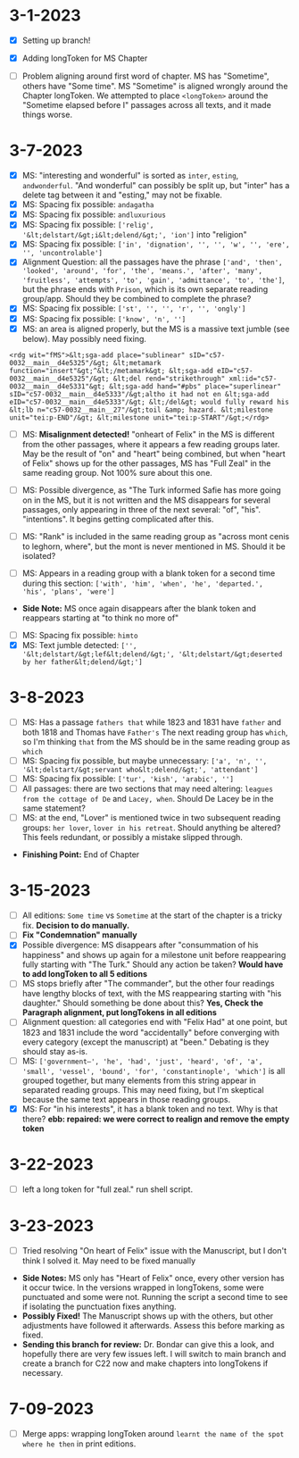 # 3-1-2023

- [X] Setting up branch!

- [X] Adding longToken for MS Chapter
- [ ] Problem aligning around first word of chapter. MS has "Sometime", others have "Some time".
   MS "Sometime" is aligned wrongly around the Chapter longToken. We attempted to place `<longToken>` around the "Sometime elapsed before I" passages across all texts, and it made things worse.
   

# 3-7-2023

- [X] MS: "interesting and wonderful" is sorted as `inter`, `esting`, `andwonderful`. "And wonderful" can possibly be split up, but "inter" has a delete tag between it and "esting," may not be fixable.
- [X] MS: Spacing fix possible: `andagatha`
- [X] MS: Spacing fix possible: `andluxurious`
- [X] MS: Spacing fix possible: `['relig', '&lt;delstart/&gt;i&lt;delend/&gt;', 'ion']` into "religion"
- [X] MS: Spacing fix possible: `['in', 'dignation', '', '', 'w', '', 'ere', '', 'uncontrolable']`
- [X] Alignment Question: all the passages have the phrase `['and', 'then', 'looked', 'around', 'for', 'the', 'means.', 'after', 'many', 'fruitless', 'attempts', 'to', 'gain', 'admittance', 'to', 'the']`, but the phrase ends with `Prison`, which is its own separate reading group/app. Should they be combined to complete the phrase?
- [X] MS: Spacing fix possible: `['st', '', '', 'r', '', 'ongly']`
- [X] MS: Spacing fix possible: `['know', 'n', '']`
- [X] MS: an area is aligned properly, but the MS is a massive text jumble (see below). May possibly need fixing.

`<rdg wit="fMS">&lt;sga-add place="sublinear" sID="c57-0032__main__d4e5325"/&gt;
			&lt;metamark function="insert"&gt;^&lt;/metamark&gt; &lt;sga-add
			eID="c57-0032__main__d4e5325"/&gt; &lt;del rend="strikethrough"
			xml:id="c57-0032__main__d4e5331"&gt; &lt;sga-add hand="#pbs" place="superlinear"
			sID="c57-0032__main__d4e5333"/&gt;altho it had not en &lt;sga-add
			eID="c57-0032__main__d4e5333"/&gt; &lt;/del&gt; would fully reward his &lt;lb
			n="c57-0032__main__27"/&gt;toil &amp; hazard. &lt;milestone unit="tei:p-END"/&gt;
			&lt;milestone unit="tei:p-START"/&gt;</rdg>`
 - [ ] MS: **Misalignment detected!** "onheart of Felix" in the MS is different from the other passages, where it appears a few reading groups later. May be the result of "on" and "heart" being combined, but when "heart of Felix" shows up for the other passages, MS has "Full Zeal" in the same reading group. Not 100% sure about this one.

 - [ ] MS: Possible divergence, as "The Turk informed Safie has more going on in the MS, but it is not written and the MS disappears for several passages, only appearing in three of the next several: "of", "his". "intentions". It begins getting complicated after this.
 - [ ]  MS: "Rank" is included in the same reading group as "across mont cenis to leghorn, where", but the mont is never mentioned in MS. Should it be isolated?
 - [ ] MS: Appears in a reading group with a blank token for a second time during this section: `['with', 'him', 'when', 'he', 'departed.', 'his', 'plans', 'were']`
 -  **Side Note:** MS once again disappears after the blank token and reappears starting at "to think no more of"
 - [ ] MS: Spacing fix possible: `himto`	
 - [X] MS: Text jumble detected: `['', '&lt;delstart/&gt;lef&lt;delend/&gt;', '&lt;delstart/&gt;deserted by her father&lt;delend/&gt;']`

# 3-8-2023
 - [ ] MS: Has a passage `fathers that` while 1823 and 1831 have `father` and both 1818 and Thomas have `Father's` The next reading group has `which`, so I'm thinking `that` from the MS should be in the same reading group as `which`   
 - [ ] MS: Spacing fix possible, but maybe unnecessary: `['a', 'n', '', '&lt;delstart/&gt;servant who&lt;delend/&gt;', 'attendant']`
 - [ ] MS: Spacing fix possible: `['tur', 'kish', 'arabic', '']`
 - [ ] All passages: there are two sections that may need altering: `leagues from the cottage of De` and `Lacey, when`. Should De Lacey be in the same statement? 
 - [ ] MS: at the end, "Lover" is mentioned twice in two subsequent reading groups: `her lover`, `lover in his retreat`. Should anything be altered? This feels redundant, or possibly a mistake slipped through.
 - **Finishing Point:** End of Chapter

# 3-15-2023 
 - [ ] All editions: `Some time` vs `Sometime` at the start of the chapter is a tricky fix. **Decision to do manually.**
 - [ ] **Fix "Condemnation" manually**
 - [X] Possible divergence: MS disappears after "consummation of his happiness" and shows up again for a milestone unit before reappearing fully starting with "The Turk." Should any action be taken? **Would have to add longToken to all 5 editions**
 - [ ] MS stops briefly after "The commander", but the other four readings have lengthy blocks of text, with the MS reappearing starting with "his daughter." Should something be done about this? **Yes, Check the Paragraph alignment, put longTokens in all editions**
  - [ ] Alignment question: all categories end with "Felix Had" at one point, but 1823 and 1831 include the word "accidentally" before converging with every category (except the manuscript) at "been." Debating is they should stay as-is.
  - [ ] MS: `['government–', 'he', 'had', 'just', 'heard', 'of', 'a', 'small', 'vessel', 'bound', 'for', 'constantinople', 'which']` is all grouped together, but many elements from this string appear in separated reading groups. This may need fixing, but I'm skeptical because the same text appears in those reading groups. 
  - [x] MS: For "in his interests", it has a blank token and no text. Why is that there? **ebb: repaired: we were correct to realign and remove the empty token**

  # 3-22-2023
  - [ ] left a long token for "full zeal." run shell script.

 # 3-23-2023
 - [ ] Tried resolving "On heart of Felix" issue with the Manuscript, but I don't think I solved it. May need to be fixed manually
 - **Side Notes:** MS only has "Heart of Felix" once, every other version has it occur twice. In the versions wrapped in longTokens, some were punctuated and some were not. Running the script a second time to see if isolating the punctuation fixes anything.
 - **Possibly Fixed!** The Manuscript shows up with the others, but other adjustments have followed it afterwards. Assess this before marking as fixed. 
 - **Sending this branch for review:** Dr. Bondar can give this a look, and hopefully there are very few issues left. I will switch to main branch and create a branch for C22 now and make chapters into longTokens if necessary.

# 7-09-2023

- [ ] Merge apps: wrapping longToken around `learnt the name of the spot where he then` in print editions.